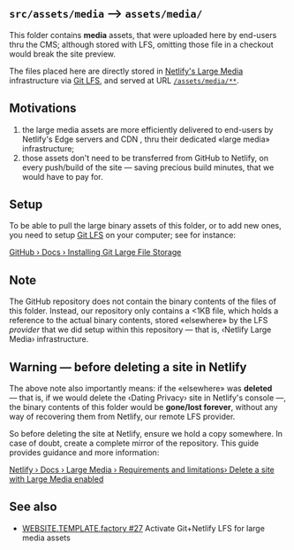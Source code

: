 ## `src/assets/media` ⟶ `assets/media/`

This folder contains **media** assets, that were uploaded
here by end-users thru the CMS; although stored with LFS,
omitting those file in a checkout would break the site preview.

The files placed here are directly stored in [Netlify's Large
Media](https://docs.netlify.com/large-media/overview/) infrastructure
via [Git LFS](https://git-lfs.github.com), and served at URL
[`/assets/media/**`](https://dating-privacy.hestialabs.org/assets/media/).

## Motivations

1. the large media assets are more efficiently delivered to
   end-users by Netlify's Edge servers and CDN , thru their
   dedicated «large media» infrastructure;
2. those assets don't need to be transferred from GitHub to
   Netlify, on every push/build of the site — saving precious
   build minutes, that we would have to pay for.

## Setup

To be able to pull the large binary assets of this folder,
or to  add new ones, you need to setup [Git LFS](https://git-lfs.github.com) on your computer; see for instance:

[GitHub › Docs › Installing Git Large File Storage](https://docs.github.com/en/github/managing-large-files/installing-git-large-file-storage)

## Note

The GitHub repository does not contain the binary
contents of the files of this folder. Instead, our repository
only contains a <1KB file, which holds a reference to the
actual binary contents, stored «elsewhere» by the LFS _provider_
that we did setup within this repository — that is, ‹Netlify
Large Media› infrastructure.

## Warning — before deleting a site in Netlify

The above note also importantly means: if the «elsewhere» was
**deleted** — that is, if we would delete the ‹Dating Privacy›
site in Netlify's console —, the binary contents of this folder
would be **gone/lost forever**, without any way of recovering
them from Netlify, our remote LFS provider.

So before deleting the site at Netlify, ensure we hold a copy
somewhere. In case of doubt, create a complete mirror of the
repository. This guide provides guidance and more information:

[Netlify › Docs › Large Media › Requirements and limitations› Delete a site with Large Media enabled](https://docs.netlify.com/large-media/requirements-and-limitations/#delete-a-site-with-large-media-enabled)

## See also

* [WEBSITE.TEMPLATE.factory #27](https://github.com/hestiaAI/website.template.factory/issues/27) Activate Git+Netlify LFS for large media assets